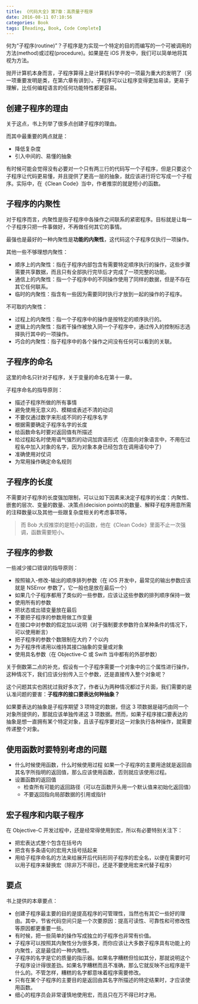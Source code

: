 ```yaml
---
title: 《代码大全》第7章：高质量子程序
date: 2016-08-11 07:10:56
categories: Book
tags: [Reading, Book, Code Complete]
---
```


何为“子程序(routine)”？子程序是为实现一个特定的目的而编写的一个可被调用的方法(method)或过程(procedure)。如果是在 iOS 开发中，我们可以简单地将其视为方法。

抛开计算机本身而言，子程序算得上是计算机科学中的一项最为重大的发明了（另一项重要发明是类，在第六章有讲到）。子程序可以让程序变得更加易读，更易于理解，比任何编程语言的任何功能特性都更容易。

<!-- more -->

## 创建子程序的理由

关于这点，书上列举了很多点创建子程序的理由。

而其中最重要的两点就是：
* 降低复杂度
* 引入中间的、易懂的抽象

有时候可能会觉得没有必要对一个只有两三行的代码写一个子程序，但是只要这个子程序让代码更易懂，并且提供了更高一层的抽象，就应该进行将它写成一个子程序。实际中，在《Clean Code》当中，作者推崇的就是短小的函数。

## 子程序的内聚性

对于程序而言，内聚性是指子程序中各操作之间联系的紧密程序。目标就是让每一个子程序只把一件事做好，不再做任何其它的事情。

最强也是最好的一种内聚性是**功能的内聚性**，这代码这个子程序仅执行一项操作。

其他一些不够理想内聚性：
* 顺序上的内聚性：指在子程序内部包含有需要特定顺序执行的操作，这些步骤需要共享数据，而且只有全部执行完毕后才完成了一项完整的功能。
* 通信上的内聚性：指一个子程序中的不同操作使用了同样的数据，但是不存在其它任何联系。
* 临时的内聚性：指含有一些因为需要同时执行才放到一起的操作的子程序。

不可取的内聚性：
* 过程上的内聚性：指一个子程序中的操作是按特定的顺序执行的。
* 逻辑上的内聚性：指若干操作被放入同一个子程序中，通过传入的控制标志选择执行其中的一项操作。
* 巧合的内聚性：指子程序中的各个操作之间没有任何可以看到的关联。

## 子程序的命名

这里的命名只针对子程序，关于变量的命名在第十一章。

子程序命名的指导原则：
* 描述子程序所做的所有事情
* 避免使用无意义的、模糊或表述不清的动词
* 不要仅通过数字来形成不同的子程序名字
* 根据需要确定子程序名字的长度
* 给函数命名时要对返回值有所描述
* 给过程起名时使用语气强烈的动词加宾语形式（在面向对象语言中，不用在过程名中加入对象的名字，因为对象本身已经包含在调用语句中了）
* 准确使用对仗词
* 为常用操作确定命名规则

## 子程序的长度

不需要对子程序的长度强加限制，可以让如下因素来决定子程序的长度：内聚性、嵌套的层次、变量的数量、决策点(decision points)的数量、解释子程序用意所需的注释数量以及其他一些跟复杂度相关的考虑事项等。

> 而 Bob 大叔推崇的是短小的函数，他在《Clean Code》里面不止一次强调，函数需要短小。

## 子程序的参数

一些减少接口错误的指导原则：
* 按照输入-修改-输出的顺序排列参数（在 iOS 开发中，最常见的输出参数应该就是 NSError 参数了，它一般也是放在最后一个）
* 如果几个子程序都用了类似的一些参数，应该让这些参数的排列顺序保持一致
* 使用所有的参数
* 把状态或出错变量放在最后
* 不要把子程序的参数用做工作变量
* 在接口中对参数的假定加以说明（对于强制要求参数符合某种条件的情况下，可以使用断言）
* 把子程序的参数个数限制在大约 7 个以内
* 为子程序传递用以维持其接口抽象的变量或对象
* 使用具名参数（在 Objective-C 或 Swift 当中都有的外部参数）

关于倒数第二点的补充，假设有一个子程序需要一个对象中的三个属性进行操作，这种情况下，我们应该分别传入三个参数，还是直接传入整个对象呢？

这个问题其实也困扰过我好多次了，作者认为两种情况都过于片面，我们需要的是认准问题的要害：**子程序的接口要表达何种抽象？**

如果要表达的抽象是子程序期望 3 项特定的数据，但这 3 项数据是碰巧由同一个对象所提供的，那就应该单独传递这 3 项数据。然而，如果子程序接口要表达的抽象是想一直拥有某个特定对象，且该子程序要对这一对象执行各种操作，就需要传递整个对象。

## 使用函数时要特别考虑的问题

* 什么时候使用函数，什么时候使用过程
  如果一个子程序的主要用途就是返回由其名字所指明的返回值，那么应该使用函数，否则就应该使用过程。
* 设置函数的返回值
    * 检查所有可能的返回路径（可以在函数开头用一个默认值来初始化返回值）
    * 不要返回指向局部数据的引用或指针

## 宏子程序和内联子程序

在 Objective-C 开发过程中，还是经常得使用到宏，所以有必要特别关注下：

* 把宏表达式整个包含在括号内
* 把含有多条语句的宏用大括号括起来
* 用给子程序命名的方法来给展开后代码形同子程序的宏全名，以便在需要时可以用子程序来替换宏（除非万不得已，还是不要使用宏来代替子程序）

## 要点

书上提供的本章要点：

* 创建子程序最主要的目的是提高程序的可管理性，当然也有其它一些好的理由。其中，节省代码空间只是一个次要原因：提高可读性、可靠性和可修改性等原因都更重要一些。
* 有时候，把一些简单的操作写成独立的子程序也非常有价值。
* 子程序可以按照其内聚性分为很多类，而你应该让大多数子程序具有功能上的内聚性，这是最佳的一种内聚性。
* 子程序的名字是它的质量的指示器。如果名字糟糕但恰如其分，那就说明这个子程序设计得很差劲。如果名字糟糕而且不准确，那么它就反映不出程序是干什么的。不管怎样，糟糕的名字都意味着程序需要修改。
* 只有在某个子程序的主要目的是返回由其名字所描述的特定结果时，才应该使用函数。
* 细心的程序员会非常谨慎地使用宏，而且只在万不得已时才用。

